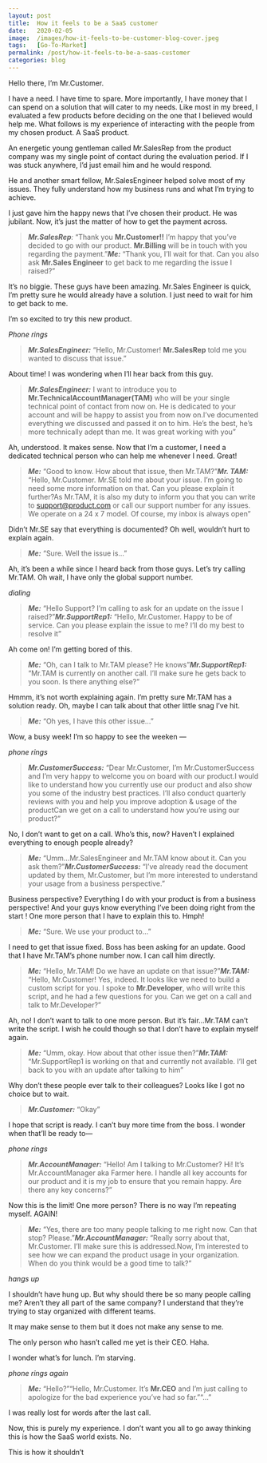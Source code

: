 ```yaml
---
layout: post
title:  How it feels to be a SaaS customer
date:   2020-02-05
image:  /images/how-it-feels-to-be-customer-blog-cover.jpeg
tags:   [Go-To-Market]
permalink: /post/how-it-feels-to-be-a-saas-customer
categories: blog
---
```



Hello there, I’m Mr.Customer.



I have a need. I have time to spare. More importantly, I have money that I can spend on a solution that will cater to my needs. Like most in my breed, I evaluated a few products before deciding on the one that I believed would help me. What follows is my experience of interacting with the people from my chosen product. A SaaS product.

An energetic young gentleman called Mr.SalesRep from the product company was my single point of contact during the evaluation period. If I was stuck anywhere, I’d just email him and he would respond.



He and another smart fellow, Mr.SalesEngineer helped solve most of my issues. They fully understand how my business runs and what I’m trying to achieve.

I just gave him the happy news that I’ve chosen their product. He was jubilant. Now, it’s just the matter of how to get the payment across.

> **_Mr.SalesRep_**_:_ “Thank you **Mr.Customer!!** I’m happy that you’ve decided to go with our product. **Mr.Billing** will be in touch with you regarding the payment.”**_Me:_** “Thank you, I’ll wait for that. Can you also ask **Mr.Sales Engineer** to get back to me regarding the issue I raised?”

It’s no biggie. These guys have been amazing. Mr.Sales Engineer is quick, I’m pretty sure he would already have a solution. I just need to wait for him to get back to me.

I’m so excited to try this new product.

*Phone rings*

> **_Mr.SalesEngineer:_** “Hello, Mr.Customer! **Mr.SalesRep** told me you wanted to discuss that issue.”

About time! I was wondering when I’ll hear back from this guy.

> **_Mr.SalesEngineer:_** I want to introduce you to **Mr.TechnicalAccountManager(TAM)** who will be your single technical point of contact from now on. He is dedicated to your account and will be happy to assist you from now on.I’ve documented everything we discussed and passed it on to him. He’s the best, he’s more technically adept than me. It was great working with you”

Ah, understood. It makes sense. Now that I’m a customer, I need a dedicated technical person who can help me whenever I need. Great!

> **_Me:_** “Good to know. How about that issue, then Mr.TAM?”**_Mr. TAM:_** “Hello, Mr.Customer. Mr.SE told me about your issue. I’m going to need some more information on that. Can you please explain it further?As Mr.TAM, it is also my duty to inform you that you can write to support@product.com or call our support number for any issues. We operate on a 24 x 7 model. Of course, my inbox is always open”

Didn’t Mr.SE say that everything is documented? Oh well, wouldn’t hurt to explain again.

> **_Me:_** “Sure. Well the issue is…”



Ah, it’s been a while since I heard back from those guys. Let’s try calling Mr.TAM. Oh wait, I have only the global support number.

*dialing*

> **_Me:_** “Hello Support? I’m calling to ask for an update on the issue I raised?”**_Mr.SupportRep1:_** “Hello, Mr.Customer. Happy to be of service. Can you please explain the issue to me? I’ll do my best to resolve it”

Ah come on! I’m getting bored of this.

> **_Me:_** “Oh, can I talk to Mr.TAM please? He knows”**_Mr.SupportRep1:_** “Mr.TAM is currently on another call. I’ll make sure he gets back to you soon. Is there anything else?”

Hmmm, it’s not worth explaining again. I’m pretty sure Mr.TAM has a solution ready. Oh, maybe I can talk about that other little snag I’ve hit.

> **_Me:_** “Oh yes, I have this other issue…”

Wow, a busy week! I’m so happy to see the weeken —

*phone rings*

> **_Mr.CustomerSuccess:_** “Dear Mr.Customer, I’m Mr.CustomerSuccess and I’m very happy to welcome you on board with our product.I would like to understand how you currently use our product and also show you some of the industry best practices. I’ll also conduct quarterly reviews with you and help you improve adoption & usage of the productCan we get on a call to understand how you’re using our product?”

No, I don’t want to get on a call. Who’s this, now? Haven’t I explained everything to enough people already?

> **_Me:_** “Umm…Mr.SalesEngineer and Mr.TAM know about it. Can you ask them?”**_Mr.CustomerSuccess:_** “I’ve already read the document updated by them, Mr.Customer, but I’m more interested to understand your usage from a business perspective.”

Business perspective? Everything I do with your product is from a business perspective! And your guys know everything I’ve been doing right from the start ! One more person that I have to explain this to. Hmph!

> **_Me:_** “Sure. We use your product to…”



I need to get that issue fixed. Boss has been asking for an update. Good that I have Mr.TAM’s phone number now. I can call him directly.

> **_Me:_** “Hello, Mr.TAM! Do we have an update on that issue?”**_Mr.TAM:_** “Hello, Mr.Customer! Yes, indeed. It looks like we need to build a custom script for you. I spoke to **Mr.Developer**, who will write this script, and he had a few questions for you. Can we get on a call and talk to Mr.Developer?”

Ah, no! I don’t want to talk to one more person. But it’s fair…Mr.TAM can’t write the script. I wish he could though so that I don’t have to explain myself again.

> **_Me:_** “Umm, okay. How about that other issue then?”**_Mr.TAM:_** “Mr.SupportRep1 is working on that and currently not available. I’ll get back to you with an update after talking to him”

Why don’t these people ever talk to their colleagues? Looks like I got no choice but to wait.

> **_Mr.Customer:_** “Okay”



I hope that script is ready. I can’t buy more time from the boss. I wonder when that’ll be ready to—

*phone rings*

> **_Mr.AccountManager:_** “Hello! Am I talking to Mr.Customer? Hi! It’s Mr.AccountManager aka Farmer here. I handle all key accounts for our product and it is my job to ensure that you remain happy. Are there any key concerns?”

Now this is the limit! One more person? There is no way I’m repeating myself. AGAIN!

> **_Me:_** “Yes, there are too many people talking to me right now. Can that stop? Please.”**_Mr.AccountManager:_** “Really sorry about that, Mr.Customer. I’ll make sure this is addressed.Now, I’m interested to see how we can expand the product usage in your organization. When do you think would be a good time to talk?”

*hangs up*



I shouldn’t have hung up. But why should there be so many people calling me? Aren’t they all part of the same company? I understand that they’re trying to stay organized with different teams.



It may make sense to them but it does not make any sense to me.



The only person who hasn’t called me yet is their CEO. Haha.



I wonder what’s for lunch. I’m starving.

*phone rings again*

> **_Me:_** “Hello?”“Hello, Mr.Customer. It’s **Mr.CEO** and I’m just calling to apologize for the bad experience you’ve had so far.”“…”

I was really lost for words after the last call.



Now, this is purely my experience. I don’t want you all to go away thinking this is how the SaaS world exists. No.



This is how it shouldn’t
